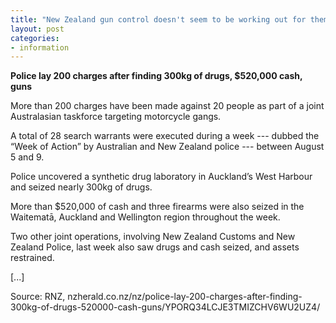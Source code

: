 ```yaml
---
title: "New Zealand gun control doesn't seem to be working out for them"
layout: post
categories:
- information
---
```


**Police lay 200 charges after finding 300kg of drugs, $520,000 cash, guns**

More than 200 charges have been made against 20 people as part of a joint Australasian taskforce targeting motorcycle gangs.

A total of 28 search warrants were executed during a week --- dubbed the “Week of Action” by Australian and New Zealand police --- between August 5 and 9.

Police uncovered a synthetic drug laboratory in Auckland’s West Harbour and seized nearly 300kg of drugs.

More than $520,000 of cash and three firearms were also seized in the Waitematā, Auckland and Wellington region throughout the week.

Two other joint operations, involving New Zealand Customs and New Zealand Police, last week also saw drugs and cash seized, and assets restrained.

[...]

Source: RNZ, nzherald.co.nz/nz/police-lay-200-charges-after-finding-300kg-of-drugs-520000-cash-guns/YPORQ34LCJE3TMIZCHV6WU2UZ4/
